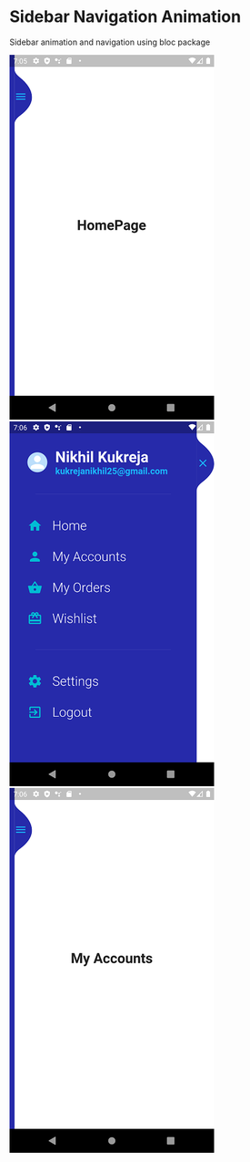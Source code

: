 # Sidebar Navigation Animation

<p>Sidebar animation and navigation using bloc package</p>

![](screenshots/home-page.png)
![](screenshots/sidebar.png)
![](screenshots/accounts-page.png)

